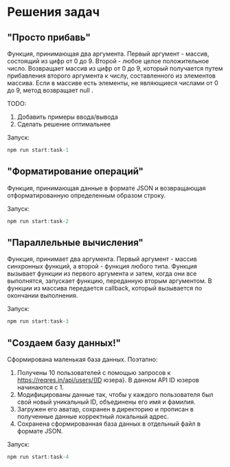 # Решения задач

## "Просто прибавь"

Функция, принимающая два аргумента. Первый аргумент - массив, состоящий из цифр от 0 до 9.
Второй - любое целое положительное число. Возвращает массив из цифр от 0 до 9, который
получается путем прибавления второго аргумента к числу, составленного из элементов массива.
Если в массиве есть элементы, не являющиеся числами от 0 до 9, метод возвращает null .

TODO:
1. Добавить примеры ввода/вывода
2. Сделать решение оптимальнее

Запуск:

```javascript
npm run start:task-1
```

## "Форматирование операций"

Функция, принимающая данные в формате JSON и возвращающая отформатированную определенным образом строку.

Запуск:

```javascript
npm run start:task-2
```

## "Параллельные вычисления"

Функция, принимает два аргумента. Первый аргумент - массив синхронных функций,
а второй - функция любого типа. Функция вызывает функции из первого аргумента и затем,
когда они все выполнятся, запускает функцию, переданную вторым аргументом.
В функции из массива передается callback, который вызывается по окончании выполнения.

Запуск:

```javascript
npm run start:task-3
```

## "Создаем базу данных!"

Сформирована маленькая база данных. Поэтапно:

1. Получены 10 пользователей с помощью запросов к https://reqres.in/api/users/{ID юзера}.
   В данном API ID юзеров начинаются с 1.
2. Модифицированы данные так, чтобы у каждого пользователя был свой новый уникальный ID,
   объединены его имя и фамилия.
3. Загружен его аватар, сохранен в директорию и прописан в полученные данные корректный
   локальный адрес.
4. Сохранена сформированная база данных в отдельный файл в формате JSON.

Запуск:

```javascript
npm run start:task-4
```

